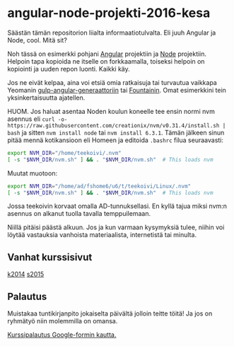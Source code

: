 # angular-node-projekti-2016-kesa

Säästän tämän repositorion liialta informaatiotulvalta. Eli juuh Angular ja Node, cool. Mitä sit?

Noh tässä on esimerkki pohjani [Angular](https://github.com/TeemuKoivisto/simple-angular-bootstrap) projektiin ja [Node](https://github.com/TeemuKoivisto/simple-node-bootstrap) projektiin. Helpoin tapa kopioida ne itselle on forkkaamalla, toiseksi helpoin on kopiointi ja uuden repon luonti. Kaikki käy.

Jos ne eivät kelpaa, aina voi etsiä omia ratkaisuja tai turvautua vaikkapa Yeomanin [gulp-angular-generaattoriin](https://github.com/Swiip/generator-gulp-angular) tai [Fountainin](https://github.com/FountainJS/generator-fountain-webapp). Omat esimerkkini tein yksinkertaisuutta ajatellen.

HUOM. Jos haluat asentaa Noden koulun koneelle tee ensin normi nvm asennus eli ```curl -o- https://raw.githubusercontent.com/creationix/nvm/v0.31.4/install.sh | bash``` ja sitten ```nvm install node``` tai ```nvm install 6.3.1```. Tämän jälkeen sinun pitää mennä kotikansioon eli Homeen ja editoida ```.bashrc``` filua seuraavasti:
```bash
export NVM_DIR="/home/teekoivi/.nvm"
[ -s "$NVM_DIR/nvm.sh" ] && . "$NVM_DIR/nvm.sh"  # This loads nvm
```

Muutat muotoon:
```bash
export NVM_DIR="/home/ad/fshome6/u6/t/teekoivi/Linux/.nvm"
[ -s "$NVM_DIR/nvm.sh" ] && . "$NVM_DIR/nvm.sh"  # This loads nvm
```

Jossa teekoivin korvaat omalla AD-tunnuksellasi. En kyllä tajua miksi nvm:n asennus on alkanut tuolla tavalla temppuilemaan.

Niillä pitäisi päästä alkuun. Jos ja kun varmaan kysymyksiä tulee, niihin voi löytää vastauksia vanhoista materiaalista, internetistä tai minulta.

## Vanhat kurssisivut
[k2014](https://github.com/tuhoojabotti/AngularJS-ohjelmointiprojekti-k2014)
[s2015](https://github.com/Kaltsoon/AngularJS-ja-NodeJS-ohjelmointiprojekti-s2015)

## Palautus

Muistakaa tuntikirjanpito jokaiselta päivältä jolloin teitte töitä! Ja jos on ryhmätyö niin molemmilla on omansa.

[Kurssipalautus Google-formin kautta.](https://docs.google.com/forms/u/0/d/e/1FAIpQLSfndBvApdQ4rBrUWSBvussd_ICep5n5ithcslduQ31VSj8Cog/viewform)
